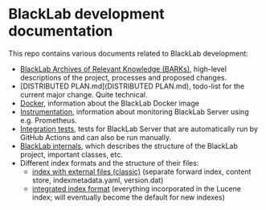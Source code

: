 # BlackLab development documentation

This repo contains various documents related to BlackLab development:

- [BlackLab Archives of Relevant Knowledge (BARKs)](bark/#readme), high-level descriptions of the project, processes and proposed changes.
- [DISTRIBUTED PLAN.md](DISTRIBUTED PLAN.md), todo-list for the current major change. Quite technical.
- [Docker](../docker/#readme), information about the BlackLab Docker image
- [Instrumentation](../instrumentation/#readme), information about monitoring BlackLab Server using e.g. Prometheus.
- [Integration tests](../test/#readme), tests for BlackLab Server that are automatically run by GitHub Actions and can also be run manually.
- [BlackLab internals](blacklab-internals.md), which describes the structure of the BlackLab project, important classes, etc.
- Different index formats and the structure of their files:
  - [index with external files (classic)](index-formats/external.md) (separate forward index, content store, indexmetadata.yaml, version.dat) 
  - [integrated index format](index-formats/integrated.md) (everything incorporated in the Lucene index; will eventually become the default for new indexes) 
